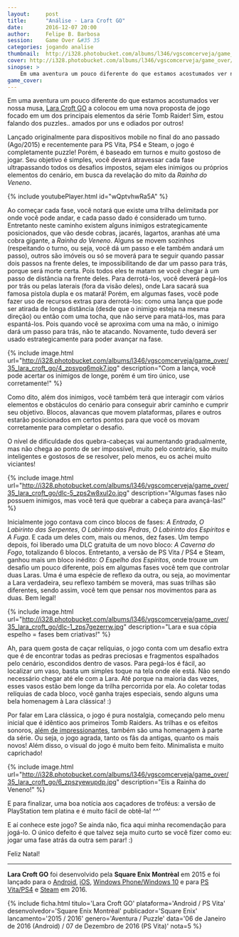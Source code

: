 ```yaml
---
layout:     post
title:      "Análise - Lara Croft GO"
date:       2016-12-07 20:00
author:     Felipe B. Barbosa
session:    Game Over &#35 35
categories: jogando analise
thumbnail:  http://i328.photobucket.com/albums/l346/vgscomcerveja/game_over/35_lara_croft_go/post_thumbnail_zpsh9i5vgmf.jpg
cover: http://i328.photobucket.com/albums/l346/vgscomcerveja/game_over/35_lara_croft_go/post_header_zpsnf4hqf8d.jpg
sinopse: >
    Em uma aventura um pouco diferente do que estamos acostumados ver nossa musa, Lara Croft GO a colocou em uma nova proposta de jogo focado em um dos principais elementos da série Tomb Raider! Sim, estou falando dos puzzles.. amados por uns e odiados por outros!
game_cover:
--- 
```

Em uma aventura um pouco diferente do que estamos acostumados ver nossa musa, [Lara Croft GO](http://www.laracroftgo.com/) a colocou em uma nova proposta de jogo focado em um dos principais elementos da série Tomb Raider! Sim, estou falando dos puzzles.. amados por uns e odiados por outros!

Lançado originalmente para dispositivos mobile no final do ano passado (Ago/2015) e recentemente para PS Vita, PS4 e Steam, o jogo é completamente puzzle! Porém, é baseado em turnos e muito gostoso de jogar. Seu objetivo é simples, você deverá atravessar cada fase ultrapassando todos os desafios impostos, sejam eles inimigos ou próprios elementos do cenário, em busca da revelação do mito da *Rainha do Veneno*.

{% include youtubePlayer.html id="wQptvhwRa5A" %}

Ao começar cada fase, você notará que existe uma trilha delimitada por onde você pode andar, e cada passo dado é considerado um turno. Entretanto neste caminho existem alguns inimigos estrategicamente posicionados, que vão desde cobras, jacarés, lagartos, aranhas até uma cobra gigante, a *Rainha do Veneno*. Alguns se movem sozinhos (respeitando o turno, ou seja, você dá um passo e ele também andará um passo), outros são imóveis ou só se moverá para te seguir quando passar dois passos na frente deles, te impossibilitando de dar um passo para trás, porque será morte certa. Pois todos eles te matam se você chegar à um passo de distância na frente deles. Para derrotá-los, você deverá pegá-los por trás ou pelas laterais (fora da visão deles), onde Lara sacará sua famosa pistola dupla e os matará! Porém, em algumas fases, você pode fazer uso de recursos extras para derrotá-los: como uma lança que pode ser atirada de longa distância (desde que o inimigo esteja na mesma direção) ou então com uma tocha, que não serve para matá-los, mas para espantá-los. Pois quando você se aproxima com uma na mão, o inimigo dará um passo para trás, não te atacando. Novamente, tudo deverá ser usado estrategicamente para poder avançar na fase.

{% include image.html url="http://i328.photobucket.com/albums/l346/vgscomcerveja/game_over/35_lara_croft_go/4_zpsvpq6mok7.jpg" description="Com a lança, você pode acertar os inimigos de longe, porém é um tiro único, use corretamente!" %}

Como dito, além dos inimigos, você também terá que interagir com vários elementos e obstáculos do cenário para conseguir abrir caminho e cumprir seu objetivo. Blocos, alavancas que movem plataformas, pilares e outros estarão posicionados em certos pontos para que você os movam corretamente para completar o desafio. 

O nível de dificuldade dos quebra-cabeças vai aumentando gradualmente, mas não chega ao ponto de ser impossível, muito pelo contrário, são muito inteligentes e gostosos de se resolver, pelo menos, eu os achei muito viciantes!

{% include image.html url="http://i328.photobucket.com/albums/l346/vgscomcerveja/game_over/35_lara_croft_go/dlc-5_zps2w8xul2o.jpg" description="Algumas fases não possuem inimigos, mas você terá que quebrar a cabeça para avançá-las!" %}

Inicialmente jogo contava com cinco blocos de fases: *A Entrada*, *O Labirinto das Serpentes*, *O Labirinto das Pedras*, *O Labirinto dos Espíritos* e *A Fuga*. E cada um deles com, mais ou menos, dez fases. Um tempo depois, foi liberado uma DLC gratuita de um novo bloco: *A Caverna do Fogo*, totalizando 6 blocos. Entretanto, a versão de PS Vita / PS4 e Steam, ganhou mais um bloco inédito: *O Espelho dos Espíritos*, onde trouxe um desafio um pouco diferente, pois em algumas fases você tem que controlar duas Laras. Uma é uma espécie de reflexo da outra, ou seja, ao movimentar a Lara verdadeira, seu reflexo também se moverá, mas suas trilhas são diferentes, sendo assim, você tem que pensar nos movimentos para as duas. Bem legal!

{% include image.html url="http://i328.photobucket.com/albums/l346/vgscomcerveja/game_over/35_lara_croft_go/dlc-1_zps7gezerrw.jpg" description="Lara e sua cópia espelho = fases bem criativas!" %}

Ah, para quem gosta de caçar relíquias, o jogo conta com um desafio extra que é de encontrar todas as pedras preciosas e fragmentos espalhados pelo cenário, escondidos dentro de vasos. Para pegá-los é fácil, ao localizar um vaso, basta um simples toque na tela onde ele está. Não sendo necessário chegar até ele com a Lara. Até porque na maioria das vezes, esses vasos estão bem longe da trilha percorrida por ela. Ao coletar todas relíquias de cada bloco, você ganha trajes especiais, sendo alguns uma bela homenagem à Lara clássica! :)

Por falar em Lara clássica, o jogo é pura nostalgia, começando pelo menu inicial que é idêntico aos primeiros Tomb Raiders. As trilhas e os efeitos sonoros, [além de impressionantes](https://soundcloud.com/crystaldynamics/sets/lara-croft-go-ost), também são uma homenagem à parte da série. Ou seja, o jogo agrada, tanto os fãs da antigas, quanto os mais novos! Além disso, o visual do jogo é muito bem feito. Minimalista e muito caprichado!

{% include image.html url="http://i328.photobucket.com/albums/l346/vgscomcerveja/game_over/35_lara_croft_go/6_zpszyewupdp.jpg" description="Eis a Rainha do Veneno!" %}

E para finalizar, uma boa notícia aos caçadores de troféus: a versão de PlayStation tem platina e é muito fácil de obtê-la! ^^'

E aí conhece este jogo? Se ainda não, fica aqui minha recomendação para jogá-lo. O único defeito é que talvez seja muito curto se você fizer como eu: jogar uma fase atrás da outra sem parar! :)

Feliz Natal!

---

**Lara Croft GO** foi desenvolvido pela **Square Enix Montrèal** em 2015 e foi lançado para o [Android](https://play.google.com/store/apps/details?id=com.squareenixmontreal.lcgo&hl=pt_BR), [iOS](https://itunes.apple.com/br/app/lara-croft-go/id971304016?mt=8), [Windows Phone/Windows 10](https://www.microsoft.com/pt-br/store/p/lara-croft-go/9nblggh3dt1k) e para [PS Vita/PS4](https://store.playstation.com/#!/pt-br/jogos/lara-croft-go/cid=UP0082-PCSE00985_00-LARAGOSIEAVITA00?utm_medium=email&utm_source=webstore&utm_campaign=130128&utm_content=sentemplate&utm_medium=&utm_source=&utm_campaign=&emcid=CHI000004) e [Steam](http://store.steampowered.com/app/540840/) em 2016.

{% include ficha.html
  titulo='Lara Croft GO'
  plataforma='Android / PS Vita'
  desenvolvedor='Square Enix Montrèal'
  publicador='Square Enix'
  lancamento='2015 / 2016'
  genero='Aventura / Puzzle'
  data='06 de Janeiro de 2016 (Android) / 07 de Dezembro de 2016 (PS Vita)'
  nota=5 %}
